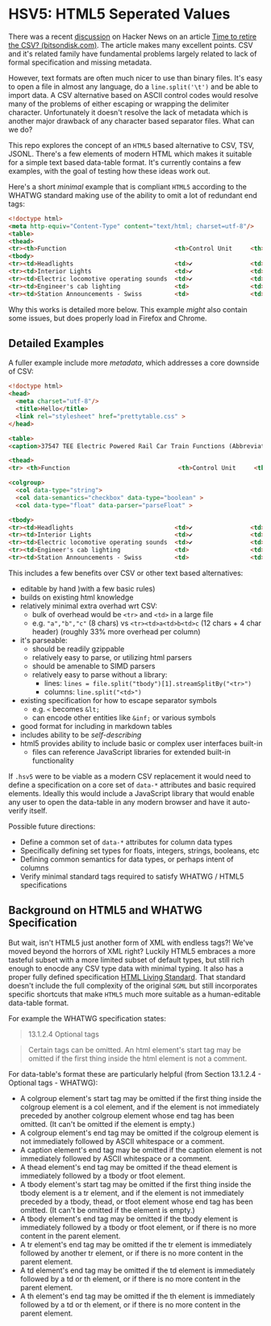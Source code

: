 # HSV5: HTML5 Seperated Values

There was a recent [discussion](https://news.ycombinator.com/item?id=28221654) on Hacker News on an article [Time to retire the CSV? (bitsondisk.com)](https://www.bitsondisk.com/writing/2021/retire-the-csv/).
The article makes many excellent points. CSV and it's related family have fundamental problems largely related to lack of formal specification and missing metadata.

However, text formats are often much nicer to use than binary files.
It's easy to open a file in almost any language, do a `line.split('\t')` and be able to import data.
A CSV alternative based on ASCII control codes would resolve many of the problems of either escaping or wrapping the delimiter character. 
Unfortunately it doesn't resolve the lack of metadata which is another major drawback of any character based separator files.
What can we do? 

This repo explores the concept of an `HTML5` based alternative to CSV, TSV, JSONL.
There's a few elements of modern HTML which makes it suitable for a simple text based data-table format. 
It's currently contains a few examples, with the goal of testing how these ideas work out. 

Here's a short _minimal_ example that is compliant `HTML5` according to the WHATWG standard making use of the ability to omit a lot of redundant end tags: 

```html
<!doctype html>
<meta http-equiv="Content-Type" content="text/html; charset=utf-8"/>
<table>
<thead>
<tr><th>Function                              <th>Control Unit     <th>Central Station
<tbody>
<tr><td>Headlights                            <td>✔                <td>✔
<tr><td>Interior Lights                       <td>✔                <td>✔
<tr><td>Electric locomotive operating sounds  <td>✔                <td>✔
<tr><td>Engineer's cab lighting               <td>                 <td>✔
<tr><td>Station Announcements - Swiss         <td>                 <td>✔
```

Why this works is detailed more below. This example _might_ also contain some issues, but does properly load in Firefox and Chrome. 

## Detailed Examples 

A fuller example include more _metadata_, which addresses a core downside of CSV:

```html
<!doctype html>
<head>
  <meta charset="utf-8"/>
  <title>Hello</title>
  <link rel="stylesheet" href="prettytable.css" >
</head>

<table>
<caption>37547 TEE Electric Powered Rail Car Train Functions (Abbreviated)

<thead>
<tr> <th>Function                              <th>Control Unit     <th>Power Ratio

<colgroup>
  <col data-type="string">
  <col data-semantics="checkbox" data-type="boolean" >
  <col data-type="float" data-parser="parseFloat" > 

<tbody>
<tr><td>Headlights                            <td>✔                <td>1.92
<tr><td>Interior Lights                       <td>✔                <td>0.34
<tr><td>Electric locomotive operating sounds  <td>✔                <td>2.33
<tr><td>Engineer's cab lighting               <td>                 <td>NaN
<tr><td>Station Announcements - Swiss         <td>                 <td>Infinity
```

This includes a few benefits over CSV or other text based alternatives:
- editable by hand )with a few basic rules)
- builds on existing html knowledge
- relatively minimal extra overhad wrt CSV:
  - bulk of overhead would be `<tr>` and `<td>` in a large file
  - e.g. `"a","b","c"` (8 chars) vs `<tr><td>a<td>b<td>c` (12 chars + 4 char header) (roughly 33% more overhead per column) 
- it's parseable:
  - should be readily gzippable
  - relatively easy to parse, or utilizing html parsers
  - should be amenable to SIMD parsers
  - relatively easy to parse without a library:
    - lines: `lines = file.split("tbody")[1].streamSplitBy("<tr>")` 
    - columns: `line.split("<td>")` 
- existing specification for how to escape separator symbols
  - e.g. `<` becomes `&lt;`
  - can encode other entities like `&inf;` or various symbols
- good format for including in markdown tables
- includes ability to be _self-describing_
- html5 provides ability to include basic or complex user interfaces built-in
  - files can reference JavaScript libraries for extended built-in functionality


If `.hsv5` were to be viable as a modern CSV replacement it would need to define a specification on a core set of `data-*` attributes and basic required elements. Ideally this would include a JavaScript library that would enable any user to open the data-table in any modern browser and have it auto-verify itself. 

Possible future directions:

- Define a common set of `data-*` attributes for column data types
- Specifically defining set types for floats, integers, strings, booleans, etc
- Defining common semantics for data types, or perhaps intent of columns
- Verify minimal standard tags required to satisfy WHATWG / HTML5 specifications

## Background on HTML5 and WHATWG Specification

But wait, isn't HTML5 just another form of XML with endless tags?! We've moved beyond the horrors of XML right?
Luckily HTML5 embraces a more tasteful subset with a more limited subset of default types, but still rich enough to enocde any CSV type data with minimal typing.
It also has a proper fully defined specification [HTML Living Standard](https://html.spec.whatwg.org/multipage/syntax.html).
That standard doesn't include the full complexity of the original `SGML` but still incorporates specific shortcuts that make `HTML5` much more suitable as a human-editable data-table format. 

For example the WHATWG specification states: 
> 13.1.2.4 Optional tags

> Certain tags can be omitted.
> An html element's start tag may be omitted if the first thing inside the html element is not a comment.

For data-table's format these are particularly helpful (from Section 13.1.2.4 - Optional tags - WHATWG):

- A colgroup element's start tag may be omitted if the first thing inside the colgroup element is a col element, and if the element is not immediately preceded by another colgroup element whose end tag has been omitted. (It can't be omitted if the element is empty.)
- A colgroup element's end tag may be omitted if the colgroup element is not immediately followed by ASCII whitespace or a comment.
- A caption element's end tag may be omitted if the caption element is not immediately followed by ASCII whitespace or a comment.
- A thead element's end tag may be omitted if the thead element is immediately followed by a tbody or tfoot element.
- A tbody element's start tag may be omitted if the first thing inside the tbody element is a tr element, and if the element is not immediately preceded by a tbody, thead, or tfoot element whose end tag has been omitted. (It can't be omitted if the element is empty.)
- A tbody element's end tag may be omitted if the tbody element is immediately followed by a tbody or tfoot element, or if there is no more content in the parent element.
- A tr element's end tag may be omitted if the tr element is immediately followed by another tr element, or if there is no more content in the parent element.
- A td element's end tag may be omitted if the td element is immediately followed by a td or th element, or if there is no more content in the parent element.
- A th element's end tag may be omitted if the th element is immediately followed by a td or th element, or if there is no more content in the parent element.

